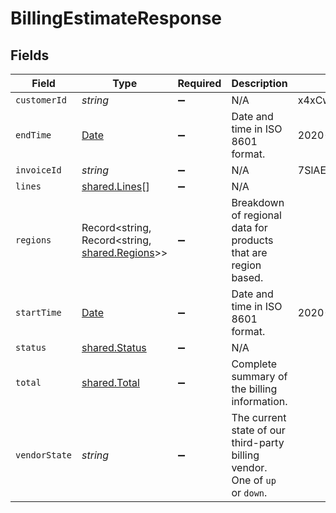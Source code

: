 # BillingEstimateResponse


## Fields

| Field                                                                                         | Type                                                                                          | Required                                                                                      | Description                                                                                   | Example                                                                                       |
| --------------------------------------------------------------------------------------------- | --------------------------------------------------------------------------------------------- | --------------------------------------------------------------------------------------------- | --------------------------------------------------------------------------------------------- | --------------------------------------------------------------------------------------------- |
| `customerId`                                                                                  | *string*                                                                                      | :heavy_minus_sign:                                                                            | N/A                                                                                           | x4xCwxxJxGCx123Rx5xTx                                                                         |
| `endTime`                                                                                     | [Date](https://developer.mozilla.org/en-US/docs/Web/JavaScript/Reference/Global_Objects/Date) | :heavy_minus_sign:                                                                            | Date and time in ISO 8601 format.                                                             | 2020-04-09T18:14:30Z                                                                          |
| `invoiceId`                                                                                   | *string*                                                                                      | :heavy_minus_sign:                                                                            | N/A                                                                                           | 7SlAESxcJ2zxHOV4gQ9y9X                                                                        |
| `lines`                                                                                       | [shared.Lines](../../models/shared/lines.md)[]                                                | :heavy_minus_sign:                                                                            | N/A                                                                                           |                                                                                               |
| `regions`                                                                                     | Record<string, Record<string, [shared.Regions](../../models/shared/regions.md)>>              | :heavy_minus_sign:                                                                            | Breakdown of regional data for products that are region based.                                |                                                                                               |
| `startTime`                                                                                   | [Date](https://developer.mozilla.org/en-US/docs/Web/JavaScript/Reference/Global_Objects/Date) | :heavy_minus_sign:                                                                            | Date and time in ISO 8601 format.                                                             | 2020-04-09T18:14:30Z                                                                          |
| `status`                                                                                      | [shared.Status](../../models/shared/status.md)                                                | :heavy_minus_sign:                                                                            | N/A                                                                                           |                                                                                               |
| `total`                                                                                       | [shared.Total](../../models/shared/total.md)                                                  | :heavy_minus_sign:                                                                            | Complete summary of the billing information.                                                  |                                                                                               |
| `vendorState`                                                                                 | *string*                                                                                      | :heavy_minus_sign:                                                                            | The current state of our third-party billing vendor. One of `up` or `down`.                   |                                                                                               |